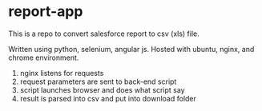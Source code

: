 # report-app

This is a repo to convert salesforce report to csv (xls) file.

Written using python, selenium, angular js.
Hosted with ubuntu, nginx, and chrome environment.

1. nginx listens for requests
2. request parameters are sent to back-end script
3. script launches browser and does what script say
4. result is parsed into csv and put into download folder
